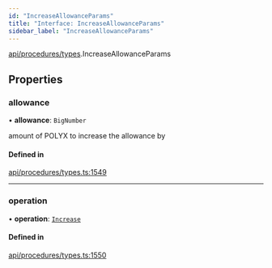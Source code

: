 ```yaml
---
id: "IncreaseAllowanceParams"
title: "Interface: IncreaseAllowanceParams"
sidebar_label: "IncreaseAllowanceParams"
---
```


[api/procedures/types](../../../../../modules/API/Procedures/Types/Types.md).IncreaseAllowanceParams

## Properties

### allowance

• **allowance**: `BigNumber`

amount of POLYX to increase the allowance by

#### Defined in

[api/procedures/types.ts:1549](https://github.com/PolymeshAssociation/polymesh-sdk/blob/995f17653/src/api/procedures/types.ts#L1549)

___

### operation

• **operation**: [`Increase`](../../../../../enums/API/Procedures/Types/AllowanceOperation/AllowanceOperation.md#increase)

#### Defined in

[api/procedures/types.ts:1550](https://github.com/PolymeshAssociation/polymesh-sdk/blob/995f17653/src/api/procedures/types.ts#L1550)
